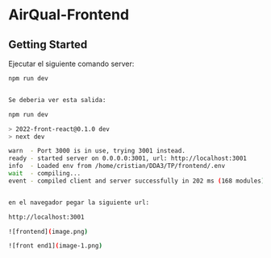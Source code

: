 # AirQual-Frontend


## Getting Started

Ejecutar el siguiente comando server:

```bash
npm run dev


Se deberia ver esta salida:

npm run dev

> 2022-front-react@0.1.0 dev
> next dev

warn  - Port 3000 is in use, trying 3001 instead.
ready - started server on 0.0.0.0:3001, url: http://localhost:3001
info  - Loaded env from /home/cristian/DDA3/TP/frontend/.env
wait  - compiling...
event - compiled client and server successfully in 202 ms (168 modules)


en el navegador pegar la siguiente url:

http://localhost:3001

![frontend](image.png)

![front end1](image-1.png)


